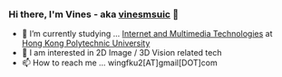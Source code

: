 ### Hi there, I'm Vines - aka [vinesmsuic](https://vinesmsuic.github.io/about/) 👋

- 🔭 I’m currently studying ... [Internet and Multimedia Technologies](https://www.eie.polyu.edu.hk/home/42477.html) at [Hong Kong Polytechnic University](https://www.polyu.edu.hk/en/)
- 🌱 I am interested in 2D Image / 3D Vision related tech
- 📫 How to reach me ... wingfku2[AT]gmail[DOT]com

<!--
![](https://komarev.com/ghpvc/?username=vinesmsuic&color=blueviolet)
-->
